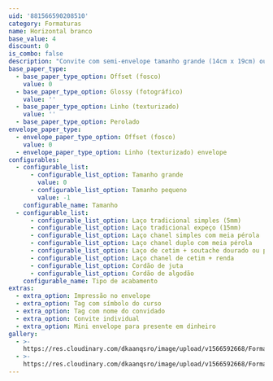 ```yaml
---
uid: '881566590208510'
category: Formaturas
name: Horizontal branco
base_value: 4
discount: 0
is_combo: false
description: "Convite com semi-envelope tamanho grande (14cm x 19cm) ou tamanho pequeno (9cm x 14cm) confeccionado em papel 180g.\r\n\n\r\n\nVersão da foto: Interior em papel glossy e exterior em papel linho. Acabamento com laço chanel simples e tag com nome do convidado.\r\n\n\r\n\n\n\n\\*Para convites com foto do formando ou formanda recomenda-se o uso do papel glossy fotográfico no interior. \r\n\n\\*A aplicação de foto na arte fica mais adequada e com melhor proporção em convites horizontais\r."
base_paper_type:
  - base_paper_type_option: Offset (fosco)
    value: 0
  - base_paper_type_option: Glossy (fotográfico)
    value: ''
  - base_paper_type_option: Linho (texturizado)
    value: ''
  - base_paper_type_option: Perolado
envelope_paper_type:
  - envelope_paper_type_option: Offset (fosco)
    value: 0
  - envelope_paper_type_option: Linho (texturizado) envelope
configurables:
  - configurable_list:
      - configurable_list_option: Tamanho grande
        value: 0
      - configurable_list_option: Tamanho pequeno
        value: -1
    configurable_name: Tamanho
  - configurable_list:
      - configurable_list_option: Laço tradicional simples (5mm)
      - configurable_list_option: Laço tradicional expeço (15mm)
      - configurable_list_option: Laço chanel simples com meia pérola
      - configurable_list_option: Laço chanel duplo com meia pérola
      - configurable_list_option: Laço de cetim + soutache dourado ou prateado
      - configurable_list_option: Laço chanel de cetim + renda
      - configurable_list_option: Cordão de juta
      - configurable_list_option: Cordão de algodão
    configurable_name: Tipo de acabamento
extras:
  - extra_option: Impressão no envelope
  - extra_option: Tag com símbolo do curso
  - extra_option: Tag com nome do convidado
  - extra_option: Convite individual
  - extra_option: Mini envelope para presente em dinheiro
gallery:
  - >-
    https://res.cloudinary.com/dkaanqsro/image/upload/v1566592668/Formaturas/Horizontal_branco_1_ibuwpw.jpg
  - >-
    https://res.cloudinary.com/dkaanqsro/image/upload/v1566592668/Formaturas/Horizontal_branco_3_hhtegp.jpg
---
```



